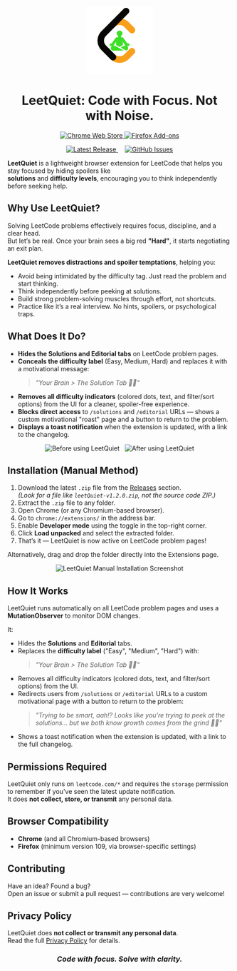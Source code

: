 <p align="center">
  <img src="icons/icon.png" alt="LeetQuiet Icon" width="150"/>
</p>

<h1 align="center">LeetQuiet: Code with Focus. Not with Noise.</h1>


<p align="center">
  <a rel="noreferrer noopener" href="https://chrome.google.com/webstore/detail/fmmibmdiheablcolcljnihbdaliljfgf/" target="_blank">
    <img alt="Chrome Web Store" src="https://img.shields.io/badge/Chrome-4285f4.svg?&style=for-the-badge&logo=google-chrome&logoColor=white">
  </a>
  <a rel="noreferrer noopener" href="https://addons.mozilla.org/firefox/addon/leetquiet/" target="_blank">
    <img alt="Firefox Add-ons" src="https://img.shields.io/badge/Firefox-ff7139.svg?&style=for-the-badge&logo=firefox-browser&logoColor=white">
  </a>
</p>


<p align="center">
  <a href="https://github.com/sathwikhbhat/leet-quiet/releases">
    <img src="https://img.shields.io/github/v/release/sathwikhbhat/leet-quiet?style=for-the-badge&color=blue" alt="Latest Release"/>
  </a>
  &nbsp;&nbsp;&nbsp;
  <a href="https://github.com/sathwikhbhat/leet-quiet/issues">
    <img src="https://img.shields.io/github/issues/sathwikhbhat/leet-quiet?style=for-the-badge&color=orange" alt="GitHub Issues"/>
  </a>
</p>


**LeetQuiet** is a lightweight browser extension for LeetCode that helps you stay focused by hiding spoilers like  
**solutions** and **difficulty levels**, encouraging you to think independently before seeking help.


## Why Use LeetQuiet?

Solving LeetCode problems effectively requires focus, discipline, and a clear head.  
But let’s be real. Once your brain sees a big red **"Hard"**, it starts negotiating an exit plan.

**LeetQuiet removes distractions and spoiler temptations**, helping you:

- Avoid being intimidated by the difficulty tag. Just read the problem and start thinking.
- Think independently before peeking at solutions.
- Build strong problem-solving muscles through effort, not shortcuts.
- Practice like it’s a real interview. No hints, spoilers, or psychological traps.


## What Does It Do?

- **Hides the Solutions and Editorial tabs** on LeetCode problem pages.
- **Conceals the difficulty label** (Easy, Medium, Hard) and replaces it with a motivational message:  
  > *"Your Brain > The Solution Tab 🧠🔥"*
- **Removes all difficulty indicators** (colored dots, text, and filter/sort options) from the UI for a cleaner, spoiler-free experience.
- **Blocks direct access** to `/solutions` and `/editorial` URLs — shows a custom motivational "roast" page and a button to return to the problem.
- **Displays a toast notification** when the extension is updated, with a link to the changelog.

<p align="center">
  <img width="400" height="200" alt="Before using LeetQuiet" src="https://github.com/user-attachments/assets/3571a21d-c963-4ac0-86c4-b0f1bc548e04" />
  &nbsp;
  <img width="400" height="200" alt="After using LeetQuiet" src="https://github.com/user-attachments/assets/0d711d28-6cff-48bd-89fc-5ab83300a005" />
</p>


## Installation (Manual Method)

1. Download the latest `.zip` file from the [Releases](https://github.com/sathwikhbhat/leet-quiet/releases) section.  
   *(Look for a file like `leetQuiet-v1.2.0.zip`, not the source code ZIP.)*
2. Extract the `.zip` file to any folder.
3. Open Chrome (or any Chromium-based browser).
4. Go to `chrome://extensions/` in the address bar.
5. Enable **Developer mode** using the toggle in the top-right corner.
6. Click **Load unpacked** and select the extracted folder.
7. That’s it — LeetQuiet is now active on LeetCode problem pages!

Alternatively, drag and drop the folder directly into the Extensions page.

<p align="center">
  <img src="https://github.com/user-attachments/assets/786c30d7-72db-4997-9b0a-376ae86890f3" alt="LeetQuiet Manual Installation Screenshot" width="500"/>
</p>


## How It Works

LeetQuiet runs automatically on all LeetCode problem pages and uses a **MutationObserver** to monitor DOM changes.

It:
- Hides the **Solutions** and **Editorial** tabs.
- Replaces the **difficulty label** ("Easy", "Medium", "Hard") with:  
  > *"Your Brain > The Solution Tab 🧠🔥"*
- Removes all difficulty indicators (colored dots, text, and filter/sort options) from the UI.
- Redirects users from `/solutions` or `/editorial` URLs to a custom motivational page with a button to return to the problem:
  > *"Trying to be smart, aah!? Looks like you're trying to peek at the solutions... but we both know growth comes from the grind 🧠💪"*
- Shows a toast notification when the extension is updated, with a link to the full changelog.


## Permissions Required

LeetQuiet only runs on `leetcode.com/*` and requires the `storage` permission to remember if you've seen the latest update notification.  
It does **not collect, store, or transmit** any personal data.


## Browser Compatibility

- **Chrome** (and all Chromium-based browsers)
- **Firefox** (minimum version 109, via browser-specific settings)


## Contributing

Have an idea? Found a bug?  
Open an issue or submit a pull request — contributions are very welcome!


## Privacy Policy

LeetQuiet does **not collect or transmit any personal data**.  
Read the full [Privacy Policy](https://gist.github.com/sathwikhbhat/19b14b3dab2cb7a78c5a550133b76ee0) for details.


<h3 align="center"><strong><em>Code with focus. Solve with clarity.</em></strong></h3>
